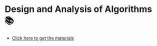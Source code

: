# Design and Analysis of Algorithms 📚
- [Click here to get the materials](https://drive.google.com/drive/folders/1n237cJaif-0KeSLSEc3R28wQxN5mUWHm?usp=sharing)